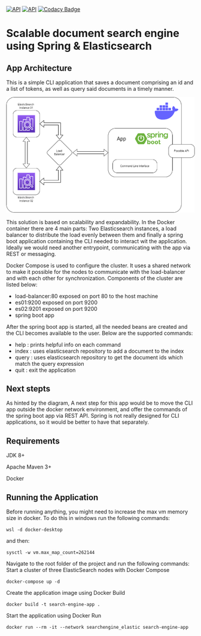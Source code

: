 [![API](https://img.shields.io/badge/Java-8-brown.svg?style=flat)](https://www.oracle.com/java/technologies/java8.html)
[![API](https://img.shields.io/badge/Spring-2.6.9-green.svg?style=flat)](https://spring.io/)
[![Codacy Badge](https://app.codacy.com/project/badge/Grade/b25935dc0fd54ed3811cfcb3cac7c15f)](https://www.codacy.com/gh/reiballa/documentSearchEngine/dashboard?utm_source=github.com&amp;utm_medium=referral&amp;utm_content=reiballa/documentSearchEngine&amp;utm_campaign=Badge_Grade)
# Scalable document search engine using Spring & Elasticsearch 
## App Architecture
This is a simple CLI application that saves a document comprising an id and a list of tokens, as well as query said documents in a timely manner.

![Architecture Diagram](src/main/resources/architecture.png)

This solution is based on scalability and expandability. In the Docker container there are 4 main parts: 
Two Elasticsearch instances, a load balancer to distribute the load evenly between them and finally 
a spring boot application containing the CLI needed to interact wit the application. Ideally we would need another 
entrypoint, communicating with the app via REST or messaging.

Docker Compose is used to configure the cluster.
It uses a shared network to make it possible for the nodes to communicate with the load-balancer
and with each other for synchronization.
Components of the cluster are listed below:
* load-balancer:80 exposed on port 80 to the host machine
* es01:9200 exposed on port 9200
* es02:9201 exposed on port 9200 
* spring boot app

After the spring boot app is started, all the needed beans are created and the CLI becomes 
available to the user. Below are the supported commands:
* help : prints helpful info on each command
* index : uses elasticsearch repository to add a document to the index
* query : uses elasticsearch repository to get the document ids which match the query expression
* quit : exit the application

## Next stepts
As hinted by the diagram, A next step for this app would be to move the CLI app outside the docker network 
environment, and offer the commands of the spring boot app via REST API. Spring is not really designed for CLI 
applications, so it would be better to have that separately.

## Requirements
JDK 8+

Apache Maven 3+

Docker

## Running the Application

Before running anything, you might need to increase the max vm memory size in docker. To do this in windows run the following commands:
```
wsl -d docker-desktop
```
and then: 
```
sysctl -w vm.max_map_count=262144
```

Navigate to the root folder of the project and run the following commands:
Start a cluster of three ElasticSearch nodes with Docker Compose
```
docker-compose up -d
```
Create the application image using Docker Build
```
docker build -t search-engine-app .
```
Start the application using Docker Run
```
docker run --rm -it --network searchengine_elastic search-engine-app
```

